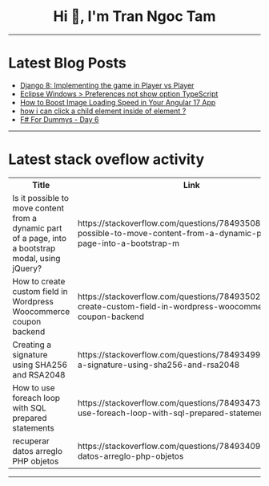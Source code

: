 <h1 align="center">Hi 👋, I'm Tran Ngoc Tam</h1>

---

# Latest Blog Posts 
<!-- BLOG-POST-LIST:START -->
- [Django 8: Implementing the game in Player vs Player](https://dev.to/doctorserone/django-8-implementing-the-game-in-player-vs-player-ji0)
- [Eclipse Windows &gt; Preferences not show option TypeScript](https://dev.to/chia_skinthccucs/eclipse-windows-preferences-not-show-option-typescript-4le1)
- [How to Boost Image Loading Speed in Your Angular 17 App](https://dev.to/bytebantz/how-to-boost-image-loading-speed-in-your-angular-17-app-513)
- [how i can click a child element inside of element ?](https://dev.to/trit_giang_1b4ae9067df33/how-i-can-click-a-child-element-inside-of-element--1m1k)
- [F# For Dummys - Day 6](https://dev.to/pythonzhu/f-for-dummys-day-6-2cpj)
<!-- BLOG-POST-LIST:END -->

---

# Latest stack oveflow activity
<table>
  <tr><th>Title</th><th>Link</th></tr>
  <!-- STACKOVERFLOW:START --><tr><td>Is it possible to move content from a dynamic part of a page, into a bootstrap modal, using jQuery?</td><td>https://stackoverflow.com/questions/78493508/is-it-possible-to-move-content-from-a-dynamic-part-of-a-page-into-a-bootstrap-m</td></tr><tr><td>How to create custom field in Wordpress Woocommerce coupon backend</td><td>https://stackoverflow.com/questions/78493502/how-to-create-custom-field-in-wordpress-woocommerce-coupon-backend</td></tr><tr><td>Creating a signature using SHA256 and RSA2048</td><td>https://stackoverflow.com/questions/78493499/creating-a-signature-using-sha256-and-rsa2048</td></tr><tr><td>How to use foreach loop with SQL prepared statements</td><td>https://stackoverflow.com/questions/78493473/how-to-use-foreach-loop-with-sql-prepared-statements</td></tr><tr><td>recuperar datos arreglo PHP objetos</td><td>https://stackoverflow.com/questions/78493409/recuperar-datos-arreglo-php-objetos</td></tr><!-- STACKOVERFLOW:END -->
</table>

---


